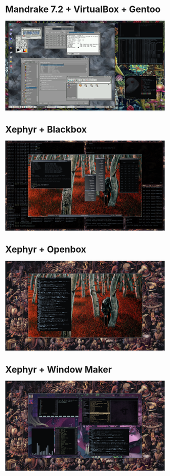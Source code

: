 Mandrake 7.2 + VirtualBox + Gentoo
===========
![Screenshot](https://raw.githubusercontent.com/zr0/SS/refs/heads/main/kde1_000.png "screenshot")

Xephyr + Blackbox
===========
![Screenshot](https://raw.githubusercontent.com/zr0/SS/refs/heads/main/shot_004.png "screenshot")

Xephyr + Openbox
===========
![Screenshot](https://raw.githubusercontent.com/zr0/SS/refs/heads/main/shot_003.png "screenshot")

Xephyr + Window Maker
===========
![Screenshot](https://raw.githubusercontent.com/zr0/SS/refs/heads/main/shot_002.png "screenshot")
